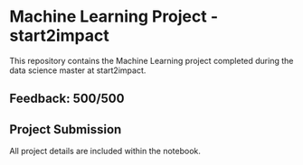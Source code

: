 # Machine Learning Project - start2impact

This repository contains the Machine Learning project completed during the data science master at start2impact.

## Feedback: 500/500

## Project Submission

All project details are included within the notebook.